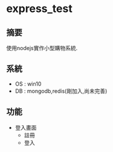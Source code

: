 # express_test

## 摘要
使用nodejs實作小型購物系統.

## 系統
* OS : win10
* DB : mongodb,redis(剛加入,尚未完善)

## 功能
* 登入畫面
    - 註冊
    - 登入
  
